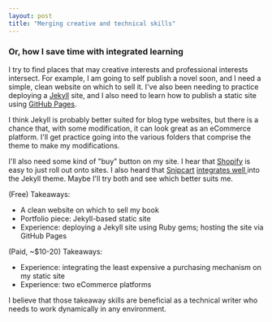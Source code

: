 ```yaml
---
layout: post
title: "Merging creative and technical skills"
---
```


<h3>Or, how I save time with integrated learning</h3>

<p>I try to find places that may creative interests and professional interests intersect. For example, I am going to self publish a novel soon, and I need a simple, clean website on which to sell it. I've also been needing to practice deploying a <a href="https://jekyllrb.com/">Jekyll</a> site, and I also need to learn how to publish a static site using <a href="https://pages.github.com/">GitHub Pages</a>.</p>

<p>I think Jekyll is probably better suited for blog type websites, but there is a chance that, with some modification, it can look great as an eCommerce platform. I'll get practice going into the various folders that comprise the theme to make my modifications.</p>

<p>I'll also need some kind of "buy" button on my site. I hear that <a href="https://www.shopify.com/">Shopify</a> is easy to just roll out onto sites. I also heard that <a href="https://snipcart.com/">Snipcart</a> <a href="https://snipcart.com/blog/static-site-e-commerce-part-2-integrating-snipcart-with-jekyll">integrates well </a>into the Jekyll theme. Maybe I'll try both and see which better suits me.</p>

<p>(Free) Takeaways:</p>
<ul>
<li>A clean website on which to sell my book</li>
<li>Portfolio piece: Jekyll-based static site</li>
<li>Experience: deploying a Jekyll site using Ruby gems; hosting the site via GitHub Pages</li>
</ul>
<p>(Paid, ~$10-20) Takeaways:</p>
<ul>
<li>Experience: integrating the least expensive a purchasing mechanism on my static site</li>
<li>Experience: two eCommerce platforms</li>
</ul>

<p>I believe that those takeaway skills are beneficial as a technical writer who needs to work dynamically in any environment.</p>
